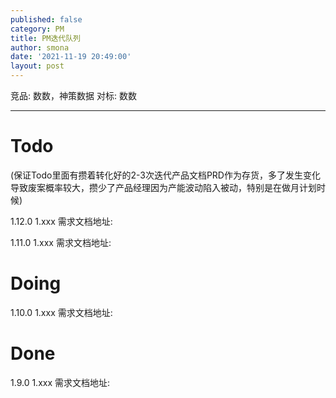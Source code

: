 ```yaml
---
published: false
category: PM
title: PM迭代队列
author: smona
date: '2021-11-19 20:49:00'
layout: post
---
```


竞品: 数数，神策数据
对标: 数数

----
# Todo
(保证Todo里面有攒着转化好的2-3次迭代产品文档PRD作为存货，多了发生变化导致废案概率较大，攒少了产品经理因为产能波动陷入被动，特别是在做月计划时候)

1.12.0
1.xxx
需求文档地址:

1.11.0
1.xxx
需求文档地址:

# Doing

1.10.0
1.xxx
需求文档地址:

# Done
1.9.0
1.xxx
需求文档地址: